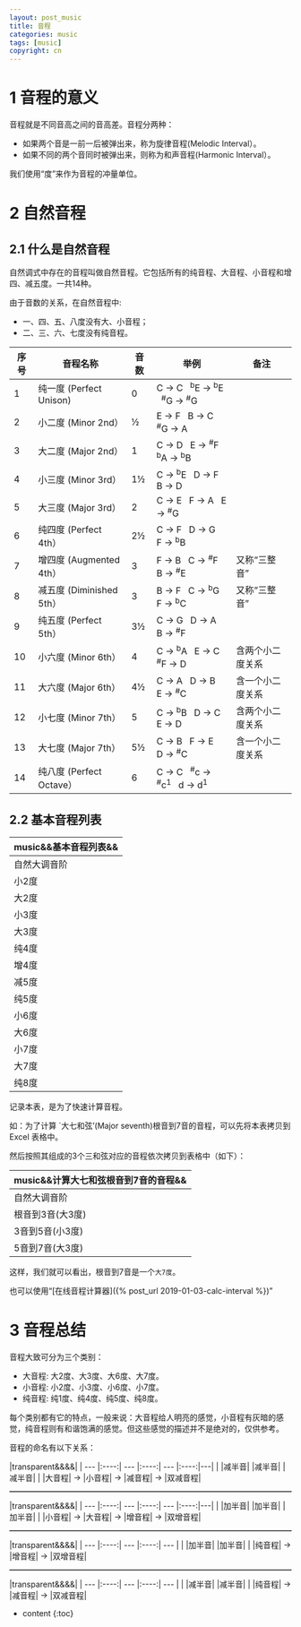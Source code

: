 ```yaml
---
layout: post_music
title: 音程
categories: music
tags: [music]
copyright: cn
---
```


# 1 音程的意义

音程就是不同音高之间的音高差。音程分两种：

* 如果两个音是一前一后被弹出来，称为旋律音程(Melodic Interval）。
* 如果不同的两个音同时被弹出来，则称为和声音程(Harmonic Interval）。

我们使用“度”来作为音程的冲量单位。

# 2 自然音程

## 2.1 什么是自然音程

自然调式中存在的音程叫做自然音程。它包括所有的纯音程、大音程、小音程和增四、减五度。一共14种。

由于音数的关系，在自然音程中:
* 一、四、五、八度没有大、小音程；
* 二、三、六、七度没有纯音程。

| 序号 | 音程名称 | 音数 | 举例 | 备注 |
| -- | --- | --- | --- | -- |
| 1 | 纯一度 (Perfect Unison)| 0 | C → C &nbsp; <sup>b</sup>E → <sup>b</sup>E &nbsp; <sup>#</sup>G → <sup>#</sup>G |
| 2 | 小二度 (Minor 2nd）| ½ | E → F &nbsp; B → C &nbsp; <sup>#</sup>G → A |
| 3 | 大二度 (Major 2nd）| 1 | C → D &nbsp; E → <sup>#</sup>F &nbsp; <sup>b</sup>A → <sup>b</sup>B |
| 4 | 小三度 (Minor 3rd）| 1½ | C → <sup>b</sup>E &nbsp; D → F &nbsp; B → D |
| 5 | 大三度 (Major 3rd）| 2 | C → E &nbsp; F → A &nbsp; E → <sup>#</sup>G |
| 6 | 纯四度 (Perfect 4th）| 2½ | C → F &nbsp; D → G &nbsp; F → <sup>b</sup>B |
| 7 | 增四度 (Augmented 4th）| 3 | F → B &nbsp; C → <sup>#</sup>F &nbsp; B → <sup>#</sup>E | 又称“三整音”
| 8 | 减五度 (Diminished 5th）| 3 | B → F &nbsp; C → <sup>b</sup>G &nbsp; F → <sup>b</sup>C | 又称“三整音”
| 9 | 纯五度 (Perfect 5th）| 3½ | C → G &nbsp; D → A &nbsp; B → <sup>#</sup>F |
| 10 | 小六度 (Minor 6th）| 4 | C → <sup>b</sup>A &nbsp; E → C &nbsp; <sup>#</sup>F → D | 含两个小二度关系
| 11 | 大六度 (Major 6th）| 4½ | C → A &nbsp; D → B &nbsp; E → <sup>#</sup>C | 含一个小二度关系
| 12 | 小七度 (Minor 7th）| 5 | C → <sup>b</sup>B &nbsp; D → C &nbsp; E → D | 含两个小二度关系
| 13 | 大七度 (Major 7th）| 5½ | C → B &nbsp; F → E &nbsp; D → <sup>#</sup>C | 含一个小二度关系
| 14 | 纯八度 (Perfect Octave）| 6 | C → C &nbsp; <sup>#</sup>c → <sup>#</sup>c<sup>1</sup> &nbsp; d → d<sup>1</sup> |

## 2.2 基本音程列表

|music&&基本音程列表&&|
|---|
|自然大调音阶|1|<sup>b</sup>2|2|<sup>b</sup>3|3|4|<sup>#</sup>4<br><sup>b</sup>5|5|<sup>#</sup>5<br><sup>b</sup>6|6|<sup>b</sup>7|7|1|
|小2度|1|<sup>b</sup>2|
|大2度|1||2|
|小3度|1|||<sup>b</sup>3|
|大3度|1||||3|
|纯4度|1|||||4|
|增4度|1||||||<sup>#</sup>4|
|减5度|1||||||<sup>b</sup>5|
|纯5度|1|||||||5|
|小6度|1||||||||<sup>b</sup>6|
|大6度|1|||||||||6|
|小7度|1||||||||||<sup>b</sup>7|
|大7度|1|||||||||||7|
|纯8度|1||||||||||||1|

记录本表，是为了快速计算音程。

如：为了计算 `大七和弦’(Major seventh)根音到7音的音程，可以先将本表拷贝到 Excel 表格中。

然后按照其组成的3个三和弦对应的音程依次拷贝到表格中（如下）：

|music&&计算大七和弦根音到7音的音程&&|
|---|
|自然大调音阶|1|<sup>b</sup>2|2|<sup>b</sup>3|3|4|<sup>#</sup>4<br><sup>b</sup>5|5|<sup>#</sup>5<br><sup>b</sup>6|6|<sup>b</sup>7|7|1|
|根音到3音(大3度)|1||||3|
|3音到5音(小3度)|||||1|||<sup>b</sup>3|
|5音到7音(大3度)||||||||1||||3|

这样，我们就可以看出，根音到7音是一个`大7度`。

也可以使用“[在线音程计算器]({% post_url  2019-01-03-calc-interval %})”

# 3 音程总结

音程大致可分为三个类别：
* 大音程: 大2度、大3度、大6度、大7度。
* 小音程: 小2度、小3度、小6度、小7度。
* 纯音程: 纯1度、纯4度、纯5度、纯8度。

每个类别都有它的特点，一般来说：大音程给人明亮的感觉，小音程有灰暗的感觉，纯音程则有和谐饱满的感觉。但这些感觉的描述并不是绝对的，仅供参考。

音程的命名有以下关系：

<style> hr.show { border-top: 1px solid #888; } </style>

|transparent&&&&|
| ---  |:----:| ---  |:----:| ---  |:----:|---|
|      |减半音|      |减半音|      |减半音| |
|大音程| →    |小音程| →    |减音程| →    |双减音程|

<hr class="show"/>

|transparent&&&&|
| ---  |:----:| ---  |:----:| ---  |:----:|---|
|      |加半音|      |加半音|      |加半音| |
|小音程| →    |大音程| →    |增音程| →    |双增音程|

<hr class="show"/>

|transparent&&&&|
| ---  |:----:| ---  |:----:| ---   |
|      |加半音|      |加半音|       |
|纯音程| →    |增音程| →    |双增音程|

<hr class="show"/>

|transparent&&&&|
| ---  |:----:| ---  |:----:| ---   |
|      |减半音|      |减半音|       |
|纯音程| →    |减音程| →    |双减音程|


* content
{:toc}
